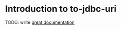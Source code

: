 # Introduction to to-jdbc-uri

TODO: write [great documentation](http://jacobian.org/writing/what-to-write/)
